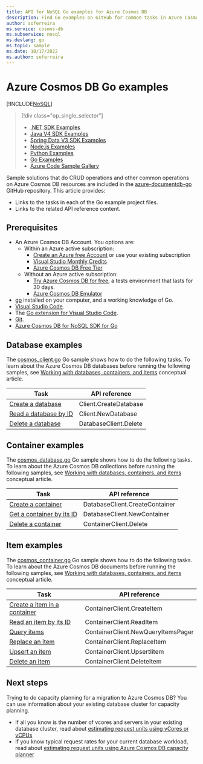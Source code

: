 ```yaml
---
title: API for NoSQL Go examples for Azure Cosmos DB
description: Find Go examples on GitHub for common tasks in Azure Cosmos DB, including CRUD operations.
author: soferreira
ms.service: cosmos-db
ms.subservice: nosql
ms.devlang: go
ms.topic: sample
ms.date: 10/17/2022
ms.author: soferreira
---
```

# Azure Cosmos DB Go examples
[!INCLUDE[NoSQL](../includes/appliesto-nosql.md)]

> [!div class="op_single_selector"]
> * [.NET SDK Examples](samples-dotnet.md)
> * [Java V4 SDK Examples](samples-java.md)
> * [Spring Data V3 SDK Examples](samples-java-spring-data.md)
> * [Node.js Examples](samples-nodejs.md)
> * [Python Examples](samples-python.md)
> * [Go Examples](samples-go.md)
> * [Azure Code Sample Gallery](https://azure.microsoft.com/resources/samples/?sort=0&service=cosmos-db)

Sample solutions that do CRUD operations and other common operations on Azure Cosmos DB resources are included in the [azure-documentdb-go](https://github.com/Azure/azure-sdk-for-go) GitHub repository. This article provides:

* Links to the tasks in each of the Go example project files.
* Links to the related API reference content.

## Prerequisites

- An Azure Cosmos DB Account. You options are:
    * Within an Azure active subscription:
        * [Create an Azure free Account](https://azure.microsoft.com/free) or use your existing subscription 
        * [Visual Studio Monthly Credits](https://azure.microsoft.com/pricing/member-offers/credit-for-visual-studio-subscribers)
        * [Azure Cosmos DB Free Tier](../free-tier.md)
    * Without an Azure active subscription:
        * [Try Azure Cosmos DB for free](../try-free.md), a tests environment that lasts for 30 days.
        * [Azure Cosmos DB Emulator](https://aka.ms/cosmosdb-emulator) 
- [go](https://go.dev/) installed on your computer, and a working knowledge of Go.
- [Visual Studio Code](https://code.visualstudio.com/).
- The [Go extension for Visual Studio Code](https://marketplace.visualstudio.com/items?itemName=golang.Go).
- [Git](https://www.git-scm.com/downloads). 
- [Azure Cosmos DB for NoSQL SDK for Go](https://github.com/Azure/azure-sdk-for-go/tree/main/sdk/data/azcosmos)

## Database examples

The [cosmos_client.go](https://github.com/Azure/azure-sdk-for-go/blob/sdk/data/azcosmos/v0.3.2/sdk/data/azcosmos/cosmos_client.go) Go sample shows how to do the following tasks. To learn about the Azure Cosmos DB databases before running the following samples, see [Working with databases, containers, and items](../account-databases-containers-items.md) conceptual article.

| Task | API reference |
| --- | --- |
| [Create a database](https://github.com/Azure/azure-sdk-for-go/blob/sdk/data/azcosmos/v0.3.2/sdk/data/azcosmos/cosmos_client.go#L151) |Client.CreateDatabase |
| [Read a database by ID](https://github.com/Azure/azure-sdk-for-go/blob/sdk/data/azcosmos/v0.3.2/sdk/data/azcosmos/cosmos_client.go#L119) |Client.NewDatabase|
| [Delete a database](https://github.com/Azure/azure-sdk-for-go/blob/sdk/data/azcosmos/v0.3.2/sdk/data/azcosmos/cosmos_database.go#L155) |DatabaseClient.Delete|

## Container examples

The [cosmos_database.go](https://github.com/Azure/azure-sdk-for-go/blob/sdk/data/azcosmos/v0.3.2/sdk/data/azcosmos/cosmos_database.go) Go sample shows how to do the following tasks. To learn about the Azure Cosmos DB collections before running the following samples, see [Working with databases, containers, and items](../account-databases-containers-items.md) conceptual article.

| Task | API reference |
| --- | --- |
| [Create a container](https://github.com/Azure/azure-sdk-for-go/blob/sdk/data/azcosmos/v0.3.2/sdk/data/azcosmos/cosmos_database.go#L47) |DatabaseClient.CreateContainer |
| [Get a container by its ID](https://github.com/Azure/azure-sdk-for-go/blob/sdk/data/azcosmos/v0.3.2/sdk/data/azcosmos/cosmos_database.go#L35) |DatabaseClient.NewContainer |
| [Delete a container](https://github.com/Azure/azure-sdk-for-go/blob/sdk/data/azcosmos/v0.3.2/sdk/data/azcosmos/cosmos_container.go#L109) |ContainerClient.Delete |

## Item examples

The [cosmos_container.go](https://github.com/Azure/azure-sdk-for-go/blob/sdk/data/azcosmos/v0.3.2/sdk/data/azcosmos/cosmos_container.go) Go sample shows how to do the following tasks. To learn about the Azure Cosmos DB documents before running the following samples, see [Working with databases, containers, and items](../account-databases-containers-items.md) conceptual article.

| Task | API reference |
| --- | --- |
| [Create a item in a container](https://github.com/Azure/azure-sdk-for-go/blob/sdk/data/azcosmos/v0.3.2/sdk/data/azcosmos/cosmos_container.go#L184) |ContainerClient.CreateItem |
| [Read an item by its ID](https://github.com/Azure/azure-sdk-for-go/blob/sdk/data/azcosmos/v0.3.2/sdk/data/azcosmos/cosmos_container.go#L325) |ContainerClient.ReadItem |
| [Query items](https://github.com/Azure/azure-sdk-for-go/blob/sdk/data/azcosmos/v0.3.2/sdk/data/azcosmos/cosmos_container.go#L410) |ContainerClient.NewQueryItemsPager |
| [Replace an item](https://github.com/Azure/azure-sdk-for-go/blob/sdk/data/azcosmos/v0.3.2/sdk/data/azcosmos/cosmos_container.go#L279) |ContainerClient.ReplaceItem |
| [Upsert an item](https://github.com/Azure/azure-sdk-for-go/blob/sdk/data/azcosmos/v0.3.2/sdk/data/azcosmos/cosmos_container.go#L229) |ContainerClient.UpsertIitem |
| [Delete an item](https://github.com/Azure/azure-sdk-for-go/blob/sdk/data/azcosmos/v0.3.2/sdk/data/azcosmos/cosmos_container.go#L366) |ContainerClient.DeleteItem |


## Next steps

Trying to do capacity planning for a migration to Azure Cosmos DB? You can use information about your existing database cluster for capacity planning.
* If all you know is the number of vcores and servers in your existing database cluster, read about [estimating request units using vCores or vCPUs](../convert-vcore-to-request-unit.md) 
* If you know typical request rates for your current database workload, read about [estimating request units using Azure Cosmos DB capacity planner](estimate-ru-with-capacity-planner.md)
